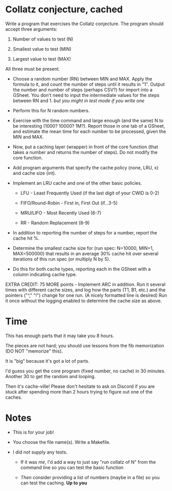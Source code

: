 # Collatz conjecture, cached

Write a program that exercises the Collatz conjecture.
The program should accept three arguments:

1. Number of values to test (N)

2. Smallest value to test (MIN)

3. Largest value to test (MAX)

All three must be present.

* Choose a random number (RN) between MIN and MAX. Apply the formula to it, and count the number of steps until it results in "1". Output the number and number of steps (perhaps CSV?) for import into a GSheet. You don't need to input the intermediate values for the steps between RN and 1. *but you might in test mode if you write one*

* Perform this for N random numbers.

* Exercise with the time command and large enough (and the same) N to be interesting (1000? 10000? 1M?). Report those in one tab of a GSheet, and estimate the mean time for each number to be processed, given the MIN and MAX. 

* Now, put a caching layer (wrapper) in front of the core function (that takes a number and returns the number of steps). Do not modify the core function.

* Add program arguments that specify the cache policy (none, LRU, x) and cache size (int).

* Implement an LRU cache and one of the other basic policies.

  * LFU - Least Frequently Used (if the last digit of your CWID is 0-2)
  
  * FIFO/Round-Robin - First in, First Out (if...3-5)
  
  * MRU/LIFO - Most Recently Used (6-7)
  
  * RR - Random Replacement (8-9)

* In addition to reporting the number of steps for a number, report the cache hit %.

* Determine the smallest cache size for (run spec: N=10000, MIN=1, MAX=500000) that results in an average 30% cache hit over several iterations of this run spec (or multiply N by 5). 

* Do this for both cache types, reporting each in the GSheet with a column indicating cache type.

EXTRA CREDIT: 75 MORE points - Implement ARC in addition. Run it several times with different cache sizes, and log how the parts (T1, B1, etc.) and the pointers ("^," "!") change for one run. (A nicely formatted line is desired) Run it once without the logging enabled to determine the cache size as above.

# Time

This has enough parts that it may take you 8 hours. 

The pieces are not hard; you should use lessons from the fib memorization (DO NOT "memorize" this). 

It is "big" because it's got a lot of parts.

I'd guess you get the core program (fixed number, no cache) in 30 minutes. Another 30 to get the random and looping.

Then it's cache-ville! Please don't hesitate to ask on Discord if you are stuck after spending more than 2 hours trying to figure out one of the caches.

# Notes

* This is for your job!

*  You choose the file name(s). Write a Makefile.

*  I did not supply any tests.

   *  If it was *me*, I'd add a way to just say "run collatz of N" from the command line so you can test the basic function

   * *Then* consider providing a list of numbers (maybe in a file) so you can test the caching. **Up to you**
 
   
